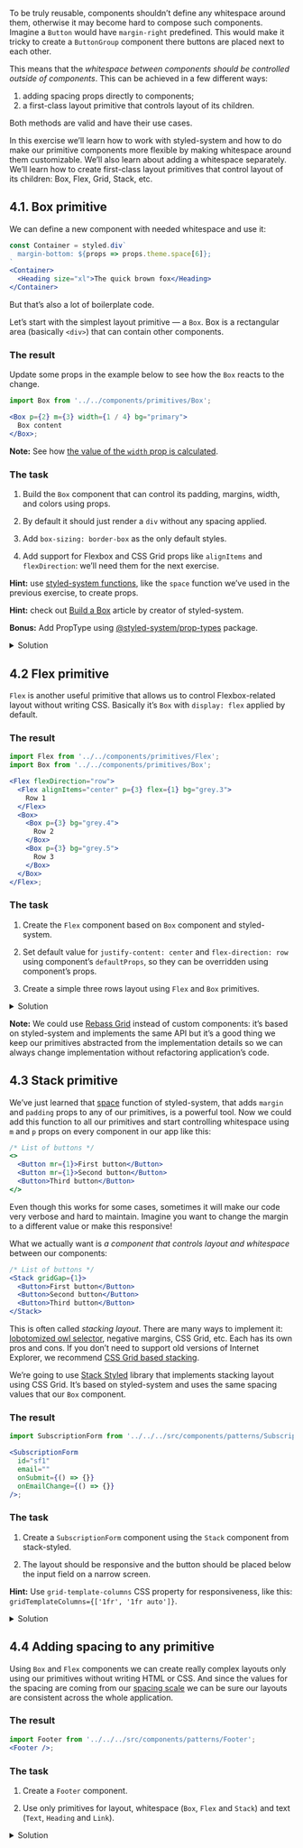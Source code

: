 To be truly reusable, components shouldn’t define any whitespace around them, otherwise it may become hard to compose such components. Imagine a `Button` would have `margin-right` predefined. This would make it tricky to create a `ButtonGroup` component there buttons are placed next to each other.

This means that the _whitespace between components should be controlled outside of components_. This can be achieved in a few different ways:

1. adding spacing props directly to components;
2. a first-class layout primitive that controls layout of its children.

Both methods are valid and have their use cases.

In this exercise we’ll learn how to work with styled-system and how to do make our primitive components more flexible by making whitespace around them customizable. We’ll also learn about adding a whitespace separately. We’ll learn how to create first-class layout primitives that control layout of its children: Box, Flex, Grid, Stack, etc.

## 4.1. Box primitive

We can define a new component with needed whitespace and use it:

```jsx static
const Container = styled.div`
  margin-bottom: ${props => props.theme.space[6]};
`
<Container>
  <Heading size="xl">The quick brown fox</Heading>
</Container>
```

But that’s also a lot of boilerplate code.

Let’s start with the simplest layout primitive — a `Box`. Box is a rectangular area (basically `<div>`) that can contain other components.

### The result

Update some props in the example below to see how the `Box` reacts to the change.

```jsx
import Box from '../../components/primitives/Box';

<Box p={2} m={3} width={1 / 4} bg="primary">
  Box content
</Box>;
```

**Note:** See how [the value of the `width` prop is calculated](https://styled-system.com/api#layout).

### The task

1. Build the `Box` component that can control its padding, margins, width, and colors using props.

2. By default it should just render a `div` without any spacing applied.

3. Add `box-sizing: border-box` as the only default styles.

4. Add support for Flexbox and CSS Grid props like `alignItems` and `flexDirection`: we’ll need them for the next exercise.

**Hint:** use [styled-system functions](https://styled-system.com/api), like the `space` function we’ve used in the previous exercise, to create props.

**Hint:** check out [Build a Box](https://styled-system.com/guides/build-a-box/) article by creator of styled-system.

**Bonus:** Add PropType using [@styled-system/prop-types](https://github.com/styled-system/styled-system/tree/master/packages/prop-types) package.

<details>
 <summary>Solution</summary>

```js {"file": "../../components/primitives/Box/Box.js", "static": true}
```

</details>

## 4.2 Flex primitive

`Flex` is another useful primitive that allows us to control Flexbox-related layout without writing CSS. Basically it’s `Box` with `display: flex` applied by default.

### The result

```jsx
import Flex from '../../components/primitives/Flex';
import Box from '../../components/primitives/Box';

<Flex flexDirection="row">
  <Flex alignItems="center" p={3} flex={1} bg="grey.3">
    Row 1
  </Flex>
  <Box>
    <Box p={3} bg="grey.4">
      Row 2
    </Box>
    <Box p={3} bg="grey.5">
      Row 3
    </Box>
  </Box>
</Flex>;
```

### The task

1. Create the `Flex` component based on `Box` component and styled-system.

2. Set default value for `justify-content: center` and `flex-direction: row` using component’s `defaultProps`, so they can be overridden using component’s props.

3. Create a simple three rows layout using `Flex` and `Box` primitives.

<details>
 <summary>Solution</summary>

```js {"file": "../../components/primitives/Flex/Flex.js", "static": true}
```

</details>

**Note:** We could use [Rebass Grid](https://rebassjs.org/grid/) instead of custom components: it’s based on styled-system and implements the same API but it’s a good thing we keep our primitives abstracted from the implementation details so we can always change implementation without refactoring application’s code.

## 4.3 Stack primitive

We’ve just learned that [space](https://styled-system.com/api#space) function of styled-system, that adds `margin` and `padding` props to any of our primitives, is a powerful tool. Now we could add this function to all our primitives and start controlling whitespace using `m` and `p` props on every component in our app like this:

```jsx static
/* List of buttons */
<>
  <Button mr={1}>First button</Button>
  <Button mr={1}>Second button</Button>
  <Button>Third button</Button>
</>
```

Even though this works for some cases, sometimes it will make our code very verbose and hard to maintain. Imagine you want to change the margin to a different value or make this responsive!

What we actually want is _a component that controls layout and whitespace_ between our components:

```jsx static
/* List of buttons */
<Stack gridGap={1}>
  <Button>First button</Button>
  <Button>Second button</Button>
  <Button>Third button</Button>
</Stack>
```

This is often called _stacking layout_. There are many ways to implement it: [lobotomized owl selector](https://css-tricks.com/lobotomized-owls/), negative margins, CSS Grid, etc. Each has its own pros and cons. If you don’t need to support old versions of Internet Explorer, we recommend [CSS Grid based stacking](https://gridbyexample.com/examples/example28/).

We’re going to use [Stack Styled](https://sapegin.github.io/stack-styled/) library that implements stacking layout using CSS Grid. It’s based on styled-system and uses the same spacing values that our `Box` component.

### The result

```jsx noeditor
import SubscriptionForm from '../../../src/components/patterns/SubscriptionForm';

<SubscriptionForm
  id="sf1"
  email=""
  onSubmit={() => {}}
  onEmailChange={() => {}}
/>;
```

### The task

1. Create a `SubscriptionForm` component using the `Stack` component from stack-styled.

2. The layout should be responsive and the button should be placed below the input field on a narrow screen.

**Hint:** Use `grid-template-columns` CSS property for responsiveness, like this: `gridTemplateColumns={['1fr', '1fr auto']}`.

<details>
 <summary>Solution</summary>

```js {"file": "solutions/4.5.js", "static": true}
```

</details>

## 4.4 Adding spacing to any primitive

Using `Box` and `Flex` components we can create really complex layouts only using our primitives without writing HTML or CSS. And since the values for the spacing are coming from our [spacing scale](https://cdds.netlify.com/styleguide/#/Foundation?id=spacing) we can be sure our layouts are consistent across the whole application.

### The result

```jsx noeditor
import Footer from '../../../src/components/patterns/Footer';
<Footer />;
```

### The task

1. Create a `Footer` component.

2. Use only primitives for layout, whitespace (`Box`, `Flex` and `Stack`) and text (`Text`, `Heading` and `Link`).

<details>
 <summary>Solution</summary>

```js {"file": "solutions/4.6.js", "static": true}
```

</details>
